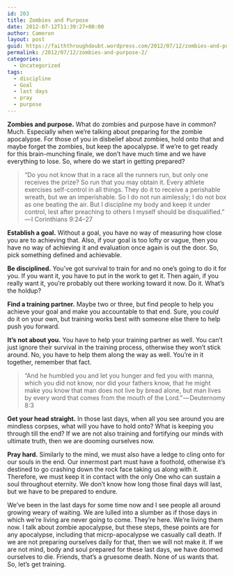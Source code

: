 ```yaml
---
id: 203
title: Zombies and Purpose
date: 2012-07-12T11:39:27+00:00
author: Cameron
layout: post
guid: https://faiththroughdoubt.wordpress.com/2012/07/12/zombies-and-purpose/
permalink: /2012/07/12/zombies-and-purpose-2/
categories:
  - Uncategorized
tags:
  - discipline
  - Goal
  - last days
  - pray
  - purpose
---
```

**Zombies and purpose.** What do zombies and purpose have in common? Much. Especially when we’re talking about preparing for the zombie apocalypse. For those of you in disbelief about zombies, hold onto that and maybe forget the zombies, but keep the apocalypse. If we’re to get ready for this brain-munching finale, we don’t have much time and we have everything to lose. So, where do we start in getting prepared?

> “Do you not know that in a race all the runners run, but only one receives the prize? So run that you may obtain it. Every athlete exercises self-control in all things. They do it to receive a perishable wreath, but we an imperishable. So I do not run aimlessly; I do not box as one beating the air. But I discipline my body and keep it under control, lest after preaching to others I myself should be disqualified.” — I Corinthians 9:24–27

**Establish a goal.** Without a goal, you have no way of measuring how close you are to achieving that. Also, if your goal is too lofty or vague, then you have no way of achieving it and evaluation once again is out the door. So, pick something defined and achievable.

**Be disciplined.** You’ve got survival to train for and no one’s going to do it for you. If you want it, you have to put in the work to get it. Then again, if you really want it, you’re probably out there working toward it now. Do it. What’s the holdup?

**Find a training partner.** Maybe two or three, but find people to help you achieve your goal and make you accountable to that end. Sure, you _could_ do it on your own, but training works best with someone else there to help push you forward.

**It’s not about you.** You have to help your training partner as well. You can’t just ignore their survival in the training process, otherwise they won’t stick around. No, you have to help them along the way as well. You’re in it together, remember that fact.

> “And he humbled you and let you hunger and fed you with manna, which you did not know, nor did your fathers know, that he might make you know that man does not live by bread alone, but man lives by every word that comes from the mouth of the Lord.” — Deuternomy 8:3

**Get your head straight.** In those last days, when all you see around you are mindless corpses, what will you have to hold onto? What is keeping you through till the end? If we are not also training and fortifying our minds with ultimate truth, then we are dooming ourselves now.

**Pray hard.** Similarly to the mind, we must also have a ledge to cling onto for our souls in the end. Our innermost part must have a foothold, otherwise it’s destined to go crashing down the rock face taking us along with it. Therefore, we must keep it in contact with the only One who can sustain a soul throughout eternity. We don’t know how long those final days will last, but we have to be prepared to endure.

We’ve been in the last days for some time now and I see people all around growing weary of waiting. We are lulled into a slumber as if those days in which we’re living are never going to come. They’re here. We’re living them now. I talk about zombie apocalypse, but these steps, these points are for any apocalypse, including that micrp-apocalypse we casually call death. If we are not preparing ourselves daily for that, then we will not make it. If we are not mind, body and soul prepared for these last days, we have doomed ourselves to die. Friends, that’s a gruesome death. None of us wants that. So, let’s get training.